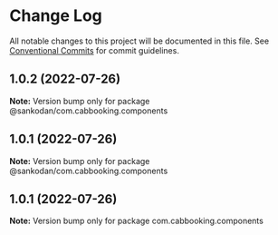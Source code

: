 # Change Log

All notable changes to this project will be documented in this file.
See [Conventional Commits](https://conventionalcommits.org) for commit guidelines.

## 1.0.2 (2022-07-26)

**Note:** Version bump only for package @sankodan/com.cabbooking.components





## 1.0.1 (2022-07-26)

**Note:** Version bump only for package @sankodan/com.cabbooking.components





## 1.0.1 (2022-07-26)

**Note:** Version bump only for package com.cabbooking.components
